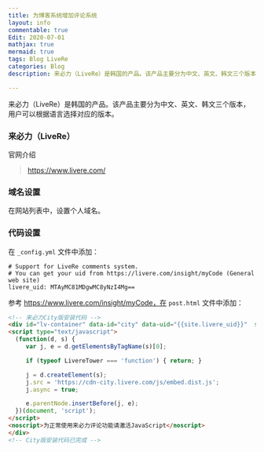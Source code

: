 ```yaml
---
title: 为博客系统增加评论系统
layout: info
commentable: true
Edit: 2020-07-01
mathjax: true
mermaid: true
tags: Blog LiveRe
categories: Blog
description: 来必力（LiveRe）是韩国的产品。该产品主要分为中文、英文、韩文三个版本，用户可以根据语言选择对应的版本。

---
```


来必力（LiveRe）是韩国的产品。该产品主要分为中文、英文、韩文三个版本，用户可以根据语言选择对应的版本。

### 来必力（LiveRe）

官网介绍

> https://www.livere.com/

### 域名设置

在网站列表中，设置个人域名。

### 代码设置

在 `_config.yml` 文件中添加：

```
# Support for LiveRe comments system.
# You can get your uid from https://livere.com/insight/myCode (General web site)
livere_uid: MTAyMC81MDgwMC8yNzI4Mg==
```

参考 https://www.livere.com/insight/myCode，在 `post.html` 文件中添加：

```html
<!-- 来必力City版安装代码 -->
<div id="lv-container" data-id="city" data-uid="{{site.livere_uid}}"  style="padding-right: 10%;">
<script type="text/javascript">
  (function(d, s) {
	 var j, e = d.getElementsByTagName(s)[0];

	 if (typeof LivereTower === 'function') { return; }

	 j = d.createElement(s);
	 j.src = 'https://cdn-city.livere.com/js/embed.dist.js';
	 j.async = true;

	 e.parentNode.insertBefore(j, e);
  })(document, 'script');
</script>
<noscript>为正常使用来必力评论功能请激活JavaScript</noscript>
</div>
<!-- City版安装代码已完成 -->
```

